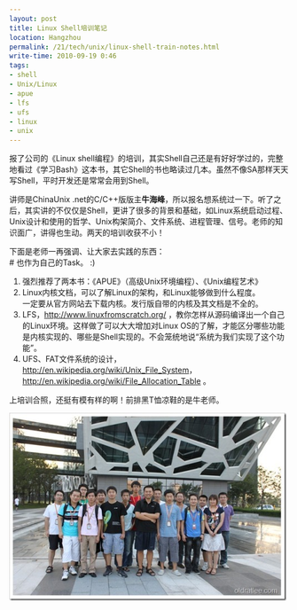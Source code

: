 ```yaml
---
layout: post
title: Linux Shell培训笔记
location: Hangzhou
permalink: /21/tech/unix/linux-shell-train-notes.html
write-time: 2010-09-19 0:46
tags:
- shell
- Unix/Linux
- apue
- lfs
- ufs
- linux
- unix
---
```


报了公司的《Linux shell编程》的培训，其实Shell自己还是有好好学过的，完整地看过《学习Bash》这本书，其它Shell的书也略读过几本。虽然不像SA那样天天写Shell，平时开发还是常常会用到Shell。

讲师是ChinaUnix .net的C/C++版版主**牛海峰**，所以报名想系统过一下。听了之后，其实讲的不仅仅是Shell，更讲了很多的背景和基础，如Linux系统启动过程、Unix设计和使用的哲学、Unix构架简介、文件系统、进程管理、信号。老师的知识面广，讲得也生动。两天的培训收获不小！

下面是老师一再强调、让大家去实践的东西：   
\# 也作为自己的Task。 :)

1. 强烈推荐了两本书：《APUE》（高级Unix环境编程）、《Unix编程艺术》
1. Linux内核文档，可以了解Linux的架构，和Linux能够做到什么程度。  
一定要从官方网站去下载内核。发行版自带的内核及其文档是不全的。
1. LFS，<http://www.linuxfromscratch.org/> ，教你怎样从源码编译出一个自己的Linux环境。这样做了可以大大增加对Linux OS的了解，才能区分哪些功能是内核实现的、哪些是Shell实现的。不会笼统地说“系统为我们实现了这个功能”。
1. UFS、FAT文件系统的设计，<http://en.wikipedia.org/wiki/Unix_File_System>， <http://en.wikipedia.org/wiki/File_Allocation_Table> 。

上培训合照，还挺有模有样的啊！前排黑T恤凉鞋的是牛老师。

![培训合照](/files/linux-shell-train-notes.jpg)